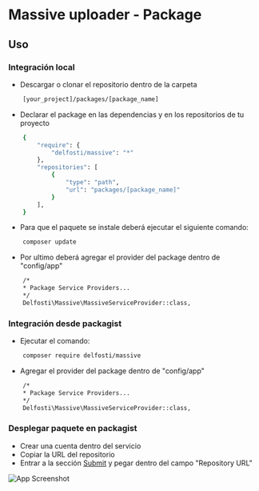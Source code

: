 # Massive uploader - Package

## Uso

### Integración local

- Descargar o clonar el repositorio dentro de la carpeta 

```bash
    [your_project]/packages/[package_name]
```

- Declarar el package en las dependencias y en los repositorios de tu proyecto

```bash
    {
        "require": {
            "delfosti/massive": "*"
        },
        "repositories": [
            {
                "type": "path",
                "url": "packages/[package_name]"
            }
        ],
    }
```

- Para que el paquete se instale deberá ejecutar el siguiente comando:

```bash
    composer update
```

- Por ultimo deberá agregar el provider del package dentro de "config/app" 

```bash
    /*
    * Package Service Providers...
    */
    Delfosti\Massive\MassiveServiceProvider::class,
``` 

### Integración desde packagist

- Ejecutar el comando:

```bash
    composer require delfosti/massive
```

- Agregar el provider del package dentro de "config/app" 

```bash
    /*
    * Package Service Providers...
    */
    Delfosti\Massive\MassiveServiceProvider::class,
``` 

### Desplegar paquete en packagist

- Crear una cuenta dentro del servicio
- Copiar la URL del repositorio
- Entrar a la sección [Submit](https://packagist.org/packages/submit) y pegar dentro del campo "Repository URL"

![App Screenshot](https://res.cloudinary.com/practicaldev/image/fetch/s--gaRK9jJO--/c_limit%2Cf_auto%2Cfl_progressive%2Cq_auto%2Cw_880/https://dev-to-uploads.s3.amazonaws.com/uploads/articles/fewkscf426ruo7juc0md.png)

